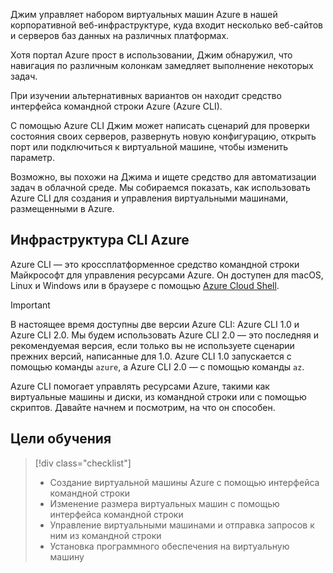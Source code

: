 Джим управляет набором виртуальных машин Azure в нашей корпоративной веб-инфраструктуре, куда входит несколько веб-сайтов и серверов баз данных на различных платформах. 

Хотя портал Azure прост в использовании, Джим обнаружил, что навигация по различным колонкам замедляет выполнение некоторых задач. 

При изучении альтернативных вариантов он находит средство интерфейса командной строки Azure (Azure CLI).

С помощью Azure CLI Джим может написать сценарий для проверки состояния своих серверов, развернуть новую конфигурацию, открыть порт или подключиться к виртуальной машине, чтобы изменить параметр.

Возможно, вы похожи на Джима и ищете средство для автоматизации задач в облачной среде. Мы собираемся показать, как использовать Azure CLI для создания и управления виртуальными машинами, размещенными в Azure. 

## <a name="azure-cli"></a>Инфраструктура CLI Azure

Azure CLI — это кроссплатформенное средство командной строки Майкрософт для управления ресурсами Azure. Он доступен для macOS, Linux и Windows или в браузере с помощью [Azure Cloud Shell](https://docs.microsoft.com/azure/cloud-shell/overview).

> [!IMPORTANT]
> В настоящее время доступны две версии Azure CLI: Azure CLI 1.0 и Azure CLI 2.0. Мы будем использовать Azure CLI 2.0 — это последняя и рекомендуемая версия, если только вы не используете сценарии прежних версий, написанные для 1.0. Azure CLI 1.0 запускается с помощью команды `azure`, а Azure CLI 2.0 — с помощью команды `az`. 

Azure CLI помогает управлять ресурсами Azure, такими как виртуальные машины и диски, из командной строки или с помощью скриптов. Давайте начнем и посмотрим, на что он способен.

## <a name="learning-objectives"></a>Цели обучения
> [!div class="checklist"]
> * Создание виртуальной машины Azure с помощью интерфейса командной строки
> * Изменение размера виртуальных машин с помощью интерфейса командной строки
> * Управление виртуальными машинами и отправка запросов к ним из командной строки
> * Установка программного обеспечения на виртуальную машину